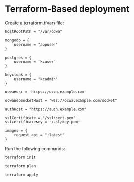 

# Terraform-Based deployment

Create a terraform.tfvars file:

```
hostRootPath = "/var/ocwa"

mongodb = {
    username = "appuser"
}

postgres = {
    username = "kcuser"
}

keycloak = {
    username = "kcadmin"
}

ocwaHost = "https://ocwa.example.com"

ocwaWebSocketHost = "wss://ocwa.example.com/socket"

authHost = "https://auth.example.com"

sslCertificate = "/ssl/cert.pem"
sslCertificateKey = "/ssl/key.pem"

images = {
    request_api = ":latest"
}

```

Run the following commands:

```
terraform init

terraform plan

terraform apply
```

